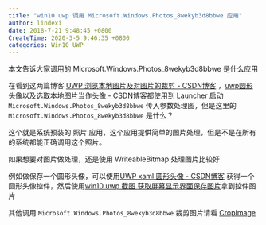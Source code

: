 ```yaml
---
title: "win10 uwp 调用 Microsoft.Windows.Photos_8wekyb3d8bbwe 应用"
author: lindexi
date: 2018-7-21 9:48:45 +0800
CreateTime: 2020-3-5 9:46:35 +0800
categories: Win10 UWP
---
```


本文告诉大家调用的 Microsoft.Windows.Photos_8wekyb3d8bbwe 是什么应用

<!--more-->


<!-- csdn -->
<div id="toc"></div>

在看到这两篇博客 [UWP 浏览本地图片及对图片的裁剪 - CSDN博客](https://blog.csdn.net/github_36704374/article/details/60334156 ) ，[uwp圆形头像以及选取本地图片当作头像 - CSDN博客](https://blog.csdn.net/c1518589418/article/details/80102264#commentsedit )都使用到 Launcher 启动 `Microsoft.Windows.Photos_8wekyb3d8bbwe` 传入参数处理图，但是这里的 `Microsoft.Windows.Photos_8wekyb3d8bbwe` 是什么？

这个就是系统预装的 照片 应用，这个应用提供简单的图片处理，但是不是在所有的系统都能正确调用这个照片。

如果想要对图片做处理，还是使用 WriteableBitmap 处理图片比较好

例如做保存一个圆形头像，可以使用[UWP xaml 圆形头像 - CSDN博客]([图片]https://blog.csdn.net/lindexi_gd/article/details/49757187 ) 获得一个圆形头像控件，然后使用[win10 uwp 截图 获取屏幕显示界面保存图片]([图片]https://lindexi.gitee.io/post/win10-uwp-%E6%88%AA%E5%9B%BE-%E8%8E%B7%E5%8F%96%E5%B1%8F%E5%B9%95%E6%98%BE%E7%A4%BA%E7%95%8C%E9%9D%A2%E4%BF%9D%E5%AD%98%E5%9B%BE%E7%89%87.html )拿到控件图片

其他调用 `Microsoft.Windows.Photos_8wekyb3d8bbwe` 裁剪图片请看 [CropImage](https://gist.github.com/FrayxRulez/c2f1bbfa996ad5751b87 )

